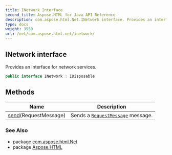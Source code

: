 ```yaml
---
title: INetwork Interface
second_title: Aspose.HTML for Java API Reference
description: com.aspose.html.Net.INetwork interface. Provides an interface for network services
type: docs
weight: 3950
url: /net/com.aspose.html.net/inetwork/
---
```

## INetwork interface

Provides an interface for network services.

```java
public interface INetwork : IDisposable
```

## Methods

| Name | Description |
| --- | --- |
| [send](../../com.aspose.html.net/inetwork/send/)(RequestMessage) | Sends a [`RequestMessage`](../requestmessage/) message. |

### See Also

* package [com.aspose.html.Net](../../com.aspose.html.net/)
* package [Aspose.HTML](../../)
